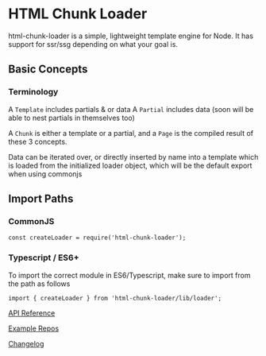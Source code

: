 # HTML Chunk Loader

html-chunk-loader is a simple, lightweight template engine for Node. It has support for ssr/ssg depending on what your goal is.

## Basic Concepts

### Terminology
A ```Template``` includes partials & or data
A ```Partial``` includes data (soon will be able to nest partials in themselves too)

A ```Chunk``` is either a template or a partial, and a ```Page``` is the compiled result of these 3 concepts. 

Data can be iterated over, or directly inserted by name into a template which is loaded from the initialized loader object, which will be the default export when using commonjs

## Import Paths

### CommonJS

```
const createLoader = require('html-chunk-loader');
```


### Typescript / ES6+

To import the correct module in ES6/Typescript, make sure to import from the path as follows


```
import { createLoader } from 'html-chunk-loader/lib/loader';
```


[API Reference](https://html-chunk-loader.vercel.app/)

[Example Repos](https://github.com/abschill/html-chunk-loader-examples)

[Changelog](https://github.com/abschill/html-chunk-loader/tree/master/changelog.md)
